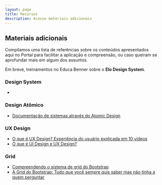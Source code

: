 ```yaml
---
layout: page
title: Recursos
description: Acesse materiais adicionais
---
```


## Materiais adicionais
Compilamos uma lista de referências sobre os conteúdos apresentados aqui no Portal
para facilitar a aplicação e compreensão, ou caso queiram se aprofundar
mais em algum dos assuntos.

Em breve, treinamentos no Educa Benner sobre o **Elo Design System**.

### Design System
-

### Design Atômico
- [Documentação de sistemas através do Atomic Design](https://medium.com/skillsweb/documenta%C3%A7%C3%A3o-de-sistemas-atrav%C3%A9s-do-atomic-design-48c90af3e134)

### UX Design
- [O que é UX Design? Experiência do usuário explicada em 10 vídeos](https://brasil.uxdesign.cc/o-que-%C3%A9-ux-design-experi%C3%AAncia-do-usu%C3%A1rio-explicada-em-10-v%C3%ADdeos-161be4e5b313)
- [O que é UI Design e UX Design?](https://medium.com/ui-lab-school/o-que-%C3%A9-ui-design-e-ux-design-525b95eb05df)

### Grid
- [Compreendendo o sistema de grid do Bootstrap](https://edsonjunior.com/compreendendo-grid-do-bootstrap/)
- [A Grid do Bootstrap: Tudo que você sempre quis saber mas não tinha a quem perguntar](http://rodrigomilano.com.br/a-grid-do-bootstrap-tudo-que-voce-sempre-quis-saber-mas-nao-tinha-a-quem-perguntar/)
